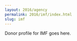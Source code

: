 ```yaml
---
layout: 2016/agency
permalink: 2016/imf/index.html
slug: imf
---
```


Donor profile for IMF goes here.

